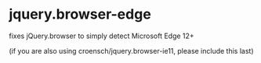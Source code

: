 jquery.browser-edge
===================

fixes jQuery.browser to simply detect Microsoft Edge 12+

(if you are also using croensch/jquery.browser-ie11, please include this last)
